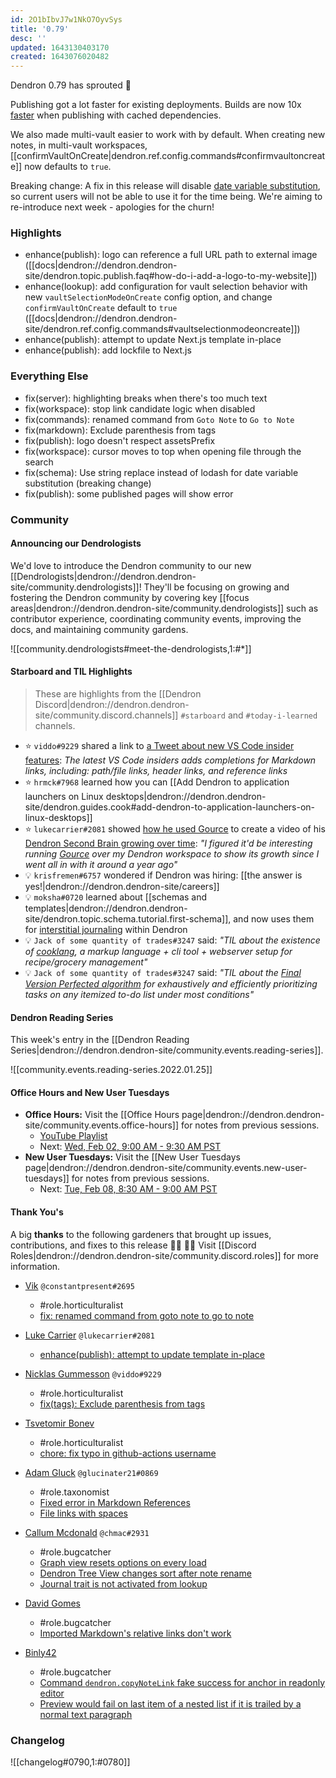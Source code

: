 ```yaml
---
id: 2O1bIbvJ7w1NkO7OyvSys
title: '0.79'
desc: ''
updated: 1643130403170
created: 1643076020482
---
```


Dendron 0.79 has sprouted  🌱

Publishing got a lot faster for existing deployments. Builds are now 10x [faster](https://discord.com/channels/717965437182410783/928801649265352764/931303712641658900) when publishing with cached dependencies. 

We also made multi-vault easier to work with by default.  When creating new notes, in multi-vault workspaces, [[confirmVaultOnCreate|dendron.ref.config.commands#confirmvaultoncreate]] now defaults to `true`. 

Breaking change: A fix in this release will disable [date variable substitution](https://wiki.dendron.so/notes/861cbdf8-102e-4633-9933-1f3d74df53d2.html#template-variables), so current users will not be able to use it for the time being. We're aiming to re-introduce next week - apologies for the churn!

### Highlights
- enhance(publish): logo can reference a full URL path to external image ([[docs|dendron://dendron.dendron-site/dendron.topic.publish.faq#how-do-i-add-a-logo-to-my-website]]) 
- enhance(lookup): add configuration for vault selection behavior with new `vaultSelectionModeOnCreate` config option, and change `confirmVaultOnCreate` default to `true` ([[docs|dendron://dendron.dendron-site/dendron.ref.config.commands#vaultselectionmodeoncreate]])
- enhance(publish): attempt to update Next.js template in-place
- enhance(publish): add lockfile to Next.js

### Everything Else
- fix(server): highlighting breaks when there's too much text
- fix(workspace): stop link candidate logic when disabled
- fix(commands): renamed command from `Goto Note` to `Go to Note`
- fix(markdown): Exclude parenthesis from tags
- fix(publish): logo doesn't respect assetsPrefix
- fix(workspace): cursor moves to top when opening file through the search
- fix(schema): Use string replace instead of lodash for date variable substitution (breaking change)
- fix(publish): some published pages will show error

### Community

#### Announcing our Dendrologists

We'd love to introduce the Dendron community to our new [[Dendrologists|dendron://dendron.dendron-site/community.dendrologists]]! They'll be focusing on growing and fostering the Dendron community by covering key [[focus areas|dendron://dendron.dendron-site/community.dendrologists]] such as contributor experience, coordinating community events, improving the docs, and maintaining community gardens.

![[community.dendrologists#meet-the-dendrologists,1:#*]]

#### Starboard and TIL Highlights

> These are highlights from the [[Dendron Discord|dendron://dendron.dendron-site/community.discord.channels]] `#starboard` and `#today-i-learned` channels.

- ⭐ `viddo#9229` shared a link to [a Tweet about new VS Code insider features](https://twitter.com/mattbierner/status/1483590058066149376): _The latest VS Code insiders adds completions for Markdown links, including: path/file links, header links, and reference links_
- ⭐ `hrmck#7968` learned how you can [[Add Dendron to application launchers on Linux desktops|dendron://dendron.dendron-site/dendron.guides.cook#add-dendron-to-application-launchers-on-linux-desktops]]
- ⭐ `lukecarrier#2081` showed [how he used Gource](https://gist.github.com/LukeCarrier/debd81f1a83e4442ade71434ee36dd04) to create a video of his [Dendron Second Brain growing over time](https://www.youtube.com/watch?v=CD9xCoknhyU): _"I figured it'd be interesting running [Gource](https://gource.io/) over my Dendron workspace to show its growth since I went all in with it around a year ago"_
- 💡 `krisfremen#6757` wondered if Dendron was hiring: [[the answer is yes!|dendron://dendron.dendron-site/careers]]
- 💡 `moksha#0720` learned about [[schemas and templates|dendron://dendron.dendron-site/dendron.topic.schema.tutorial.first-schema]], and now uses them for [interstitial journaling](https://nesslabs.com/interstitial-journaling) within Dendron
- 💡 `Jack of some quantity of trades#3247` said: _"TIL about the existence of [cooklang](https://cooklang.org/), a markup language + cli tool + webserver setup for recipe/grocery management"_
- 💡 `Jack of some quantity of trades#3247` said: _"TIL about the [Final Version Perfected algorithm](https://www.lesswrong.com/posts/xfcKYznQ6B9yuxB28/final-version-perfected-an-underused-execution-algorithm) for exhaustively and efficiently prioritizing tasks on any itemized to-do list under most conditions"_

#### Dendron Reading Series

This week's entry in the [[Dendron Reading Series|dendron://dendron.dendron-site/community.events.reading-series]].

![[community.events.reading-series.2022.01.25]]

#### Office Hours and New User Tuesdays

- **Office Hours:** Visit the [[Office Hours page|dendron://dendron.dendron-site/community.events.office-hours]] for notes from previous sessions.
    - [YouTube Playlist](https://link.dendron.so/6yPa)
    - Next: [Wed, Feb 02, 9:00 AM - 9:30 AM PST](https://link.dendron.so/luma)
- **New User Tuesdays:** Visit the [[New User Tuesdays page|dendron://dendron.dendron-site/community.events.new-user-tuesdays]] for notes from previous sessions.
    - Next: [Tue, Feb 08, 8:30 AM - 9:00 AM PST](https://link.dendron.so/luma)

#### Thank You's

A big **thanks** to the following gardeners that brought up issues, contributions, and fixes to this release :man_farmer: :woman_farmer: 
Visit [[Discord Roles|dendron://dendron.dendron-site/community.discord.roles]] for more information.

- [Vik](https://github.com/skfile) `@constantpresent#2695`
  - #role.horticulturalist
  - [fix: renamed command from goto note to go to note](https://github.com/dendronhq/dendron/pull/2187)

- [Luke Carrier](https://github.com/LukeCarrier) `@lukecarrier#2081`
  - [enhance(publish): attempt to update template in-place](https://github.com/dendronhq/dendron/pull/2162)

- [Nicklas Gummesson](https://github.com/viddo) `@viddo#9229`
  - #role.horticulturalist
  - [fix(tags): Exclude parenthesis from tags](https://github.com/dendronhq/dendron/pull/2182)

- [Tsvetomir Bonev](https://github.com/invakid404)
  - #role.horticulturalist
  - [chore: fix typo in github-actions username](https://github.com/dendronhq/dendron/pull/2218)

- [Adam Gluck](https://github.com/aglucky) `@glucinater21#0869`
  - #role.taxonomist
  - [Fixed error in Markdown References](https://github.com/dendronhq/dendron-site/pull/371)
  - [File links with spaces](https://github.com/dendronhq/dendron/issues/2228)

- [Callum Mcdonald](https://github.com/chmac) `@chmac#2931`
  - #role.bugcatcher
  - [Graph view resets options on every load](https://github.com/dendronhq/dendron/issues/2205)
  - [Dendron Tree View changes sort after note rename](https://github.com/dendronhq/dendron/issues/2209)
  - [Journal trait is not activated from lookup](https://github.com/dendronhq/dendron/issues/2211)
  
- [David Gomes](https://github.com/LegendL3n)
  - #role.bugcatcher
  - [Imported Markdown's relative links don't work](https://github.com/dendronhq/dendron/issues/2251)

- [Binly42](https://github.com/Binly42)
  - #role.bugcatcher
  - [Command `dendron.copyNoteLink` fake success for anchor in readonly editor](https://github.com/dendronhq/dendron/issues/2262)
  - [Preview would fail on last item of a nested list if it is trailed by a normal text paragraph](https://github.com/dendronhq/dendron/issues/2264)


### Changelog
![[changelog#0790,1:#0780]]
